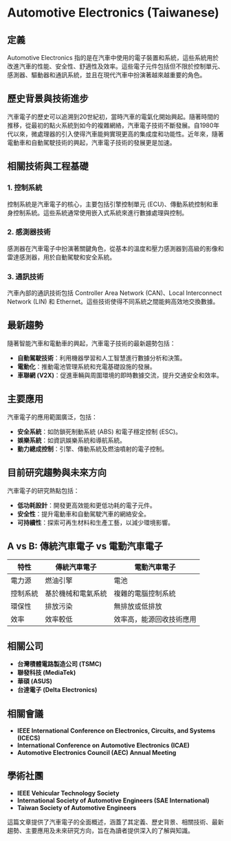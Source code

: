 # Automotive Electronics (Taiwanese)

## 定義
Automotive Electronics 指的是在汽車中使用的電子裝置和系統，這些系統用於改進汽車的性能、安全性、舒適性及效率。這些電子元件包括但不限於控制單元、感測器、驅動器和通訊系統，並且在現代汽車中扮演著越來越重要的角色。

## 歷史背景與技術進步
汽車電子的歷史可以追溯到20世紀初，當時汽車的電氣化開始興起。隨著時間的推移，從最初的點火系統到如今的複雜網絡，汽車電子技術不斷發展。自1980年代以來，微處理器的引入使得汽車能夠實現更高的集成度和功能性。近年來，隨著電動車和自動駕駛技術的興起，汽車電子技術的發展更是加速。

## 相關技術與工程基礎

### 1. 控制系統
控制系統是汽車電子的核心，主要包括引擎控制單元 (ECU)、傳動系統控制和車身控制系統。這些系統通常使用嵌入式系統來進行數據處理與控制。

### 2. 感測器技術
感測器在汽車電子中扮演著關鍵角色，從基本的溫度和壓力感測器到高級的影像和雷達感測器，用於自動駕駛和安全系統。

### 3. 通訊技術
汽車內部的通訊技術包括 Controller Area Network (CAN)、Local Interconnect Network (LIN) 和 Ethernet。這些技術使得不同系統之間能夠高效地交換數據。

## 最新趨勢
隨著智能汽車和電動車的興起，汽車電子技術的最新趨勢包括：
- **自動駕駛技術**：利用機器學習和人工智慧進行數據分析和決策。
- **電動化**：推動電池管理系統和充電基礎設施的發展。
- **車聯網 (V2X)**：促進車輛與周圍環境的即時數據交流，提升交通安全和效率。

## 主要應用
汽車電子的應用範圍廣泛，包括：
- **安全系統**：如防鎖死制動系統 (ABS) 和電子穩定控制 (ESC)。
- **娛樂系統**：如資訊娛樂系統和導航系統。
- **動力總成控制**：引擎、傳動系統及燃油噴射的電子控制。

## 目前研究趨勢與未來方向
汽車電子的研究熱點包括：
- **低功耗設計**：開發更高效能和更低功耗的電子元件。
- **安全性**：提升電動車和自動駕駛汽車的網絡安全。
- **可持續性**：探索可再生材料和生產工藝，以減少環境影響。

## A vs B: 傳統汽車電子 vs 電動汽車電子
| 特性               | 傳統汽車電子                         | 電動汽車電子                     |
|-------------------|------------------------------------|---------------------------------|
| 電力源             | 燃油引擎                             | 電池                             |
| 控制系統           | 基於機械和電氣系統                   | 複雜的電腦控制系統               |
| 環保性             | 排放污染                             | 無排放或低排放                   |
| 效率               | 效率較低                             | 效率高，能源回收技術應用         |

## 相關公司
- **台灣積體電路製造公司 (TSMC)**
- **聯發科技 (MediaTek)**
- **華碩 (ASUS)**
- **台達電子 (Delta Electronics)**

## 相關會議
- **IEEE International Conference on Electronics, Circuits, and Systems (ICECS)**
- **International Conference on Automotive Electronics (ICAE)**
- **Automotive Electronics Council (AEC) Annual Meeting**

## 學術社團
- **IEEE Vehicular Technology Society**
- **International Society of Automotive Engineers (SAE International)**
- **Taiwan Society of Automotive Engineers**

這篇文章提供了汽車電子的全面概述，涵蓋了其定義、歷史背景、相關技術、最新趨勢、主要應用及未來研究方向，旨在為讀者提供深入的了解與知識。